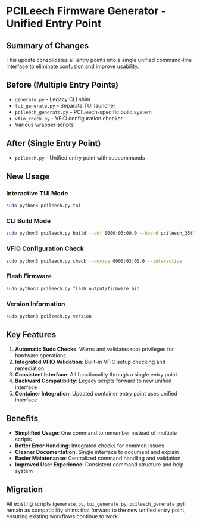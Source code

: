 # PCILeech Firmware Generator - Unified Entry Point

## Summary of Changes

This update consolidates all entry points into a single unified command-line interface to eliminate confusion and improve usability.

## Before (Multiple Entry Points)
- `generate.py` - Legacy CLI shim
- `tui_generate.py` - Separate TUI launcher
- `pcileech_generate.py` - PCILeech-specific build system
- `vfio_check.py` - VFIO configuration checker
- Various wrapper scripts

## After (Single Entry Point)
- `pcileech.py` - Unified entry point with subcommands

## New Usage

### Interactive TUI Mode
```bash
sudo python3 pcileech.py tui
```

### CLI Build Mode
```bash
sudo python3 pcileech.py build --bdf 0000:03:00.0 --board pcileech_35t325_x1
```

### VFIO Configuration Check
```bash
sudo python3 pcileech.py check --device 0000:03:00.0 --interactive
```

### Flash Firmware
```bash
sudo python3 pcileech.py flash output/firmware.bin
```

### Version Information
```bash
sudo python3 pcileech.py version
```

## Key Features

1. **Automatic Sudo Checks**: Warns and validates root privileges for hardware operations
2. **Integrated VFIO Validation**: Built-in VFIO setup checking and remediation
3. **Consistent Interface**: All functionality through a single entry point
4. **Backward Compatibility**: Legacy scripts forward to new unified interface
5. **Container Integration**: Updated container entry point uses unified interface

## Benefits

- **Simplified Usage**: One command to remember instead of multiple scripts
- **Better Error Handling**: Integrated checks for common issues
- **Cleaner Documentation**: Single interface to document and explain
- **Easier Maintenance**: Centralized command handling and validation
- **Improved User Experience**: Consistent command structure and help system

## Migration

All existing scripts (`generate.py`, `tui_generate.py`, `pcileech_generate.py`) remain as compatibility shims that forward to the new unified entry point, ensuring existing workflows continue to work.
